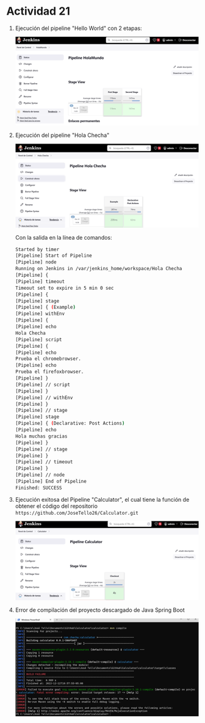 # Actividad 21

1. Ejecución del pipeline "Hello World" con 2 etapas:

   ![image-20221222091730431](PC4-P4.assets/image-20221222091730431.png)

2. Ejecución del pipeline "Hola Checha"

   ![image-20221222094003561](PC4-P4.assets/image-20221222094003561.png)

   Con la salida en la línea de comandos:

   ```bash
   Started by timer
   [Pipeline] Start of Pipeline
   [Pipeline] node
   Running on Jenkins in /var/jenkins_home/workspace/Hola Checha
   [Pipeline] {
   [Pipeline] timeout
   Timeout set to expire in 5 min 0 sec
   [Pipeline] {
   [Pipeline] stage
   [Pipeline] { (Example)
   [Pipeline] withEnv
   [Pipeline] {
   [Pipeline] echo
   Hola Checha
   [Pipeline] script
   [Pipeline] {
   [Pipeline] echo
   Prueba el chromebrowser.
   [Pipeline] echo
   Prueba el firefoxbrowser.
   [Pipeline] }
   [Pipeline] // script
   [Pipeline] }
   [Pipeline] // withEnv
   [Pipeline] }
   [Pipeline] // stage
   [Pipeline] stage
   [Pipeline] { (Declarative: Post Actions)
   [Pipeline] echo
   Hola muchas gracias
   [Pipeline] }
   [Pipeline] // stage
   [Pipeline] }
   [Pipeline] // timeout
   [Pipeline] }
   [Pipeline] // node
   [Pipeline] End of Pipeline
   Finished: SUCCESS
   ```

3. Ejecución exitosa del Pipeline "Calculator", el cual tiene la función de obtener el código del repositorio `https://github.com/JoseTello26/Calculator.git`

   ![image-20221222100416945](PC4-P4.assets/image-20221222100416945.png)

4. Error de compilación del proyecto descargado de Java Spring Boot

   ![image-20221222105824197](PC4-P4.assets/image-20221222105824197.png)